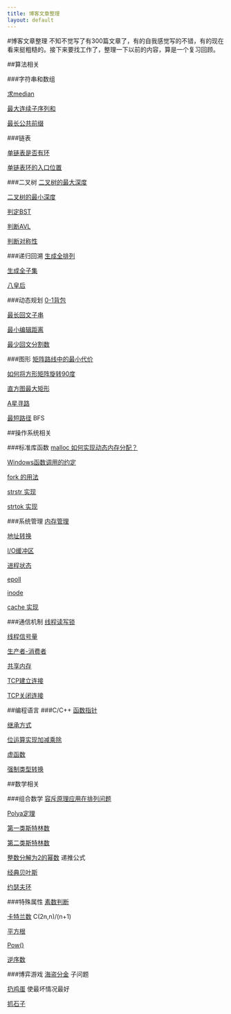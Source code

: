 ```yaml
---
title: 博客文章整理
layout: default
---
```





#博客文章整理
不知不觉写了有300篇文章了，有的自我感觉写的不错，有的现在看来挺粗糙的。接下来要找工作了，整理一下以前的内容，算是一个复习回顾。


##算法相关

###字符串和数组

[求median](http://blog.csdn.net/ojshilu/article/details/15027309)

[最大连续子序列和](http://blog.csdn.net/ojshilu/article/details/14521083)

[最长公共前缀](http://blog.csdn.net/ojshilu/article/details/12882835)



###链表

[单链表是否有环](http://blog.csdn.net/ojshilu/article/details/14231403)

[单链表环的入口位置](http://blog.csdn.net/ojshilu/article/details/16890929)

###二叉树
[二叉树的最大深度](http://blog.csdn.net/ojshilu/article/details/14226303)

[二叉树的最小深度](http://blog.csdn.net/ojshilu/article/details/16826831)

[判定BST](http://blog.csdn.net/ojshilu/article/details/16827593)

[判断AVL](http://blog.csdn.net/ojshilu/article/details/15338075)

[判断对称性](http://blog.csdn.net/ojshilu/article/details/14451907)

###递归回溯
[生成全排列](http://blog.csdn.net/ojshilu/article/details/15827291)

[生成全子集](http://blog.csdn.net/ojshilu/article/details/19432465)

[八皇后](http://blog.csdn.net/ojshilu/article/details/14005399)

###动态规划
[0-1背包](http://blog.csdn.net/ojshilu/article/details/12905641)

[最长回文子串](http://blog.csdn.net/ojshilu/article/details/12155529)

[最小编辑距离](http://blog.csdn.net/ojshilu/article/details/20544997)

[最少回文分割数](http://blog.csdn.net/ojshilu/article/details/22756623)



###图形
[矩阵路线中的最小代价](http://blog.csdn.net/ojshilu/article/details/16114843)

[如何将方形矩阵旋转90度](http://blog.csdn.net/ojshilu/article/details/16963103)


[直方图最大矩形](http://blog.csdn.net/ojshilu/article/details/19573647)

[A星寻路](http://blog.csdn.net/ojshilu/article/details/28237417)

[最短路径](http://blog.csdn.net/ojshilu/article/details/22810511) BFS


##操作系统相关

###标准库函数
[malloc 如何实现动态内存分配？](http://blog.csdn.net/ojshilu/article/details/17001165)

[Windows函数调用的约定](http://blog.csdn.net/ojshilu/article/details/17022065)

[fork 的用法](http://blog.csdn.net/ojshilu/article/details/13094347)

[strstr 实现](http://blog.csdn.net/ojshilu/article/details/27645725)

[strtok 实现](http://blog.csdn.net/ojshilu/article/details/23962557)

###系统管理
[内存管理](http://blog.csdn.net/ojshilu/article/details/13512381)

[地址转换](http://blog.csdn.net/ojshilu/article/details/21703407)

[I/O缓冲区](http://blog.csdn.net/ojshilu/article/details/13168683)

[进程状态](http://blog.csdn.net/ojshilu/article/details/24100953)

[epoll](http://blog.csdn.net/ojshilu/article/details/23264667)

[inode](http://blog.csdn.net/ojshilu/article/details/22669119)

[cache 实现](http://blog.csdn.net/ojshilu/article/details/22648729)



###通信机制
[线程读写锁](http://blog.csdn.net/ojshilu/article/details/25244389)

[线程信号量](http://blog.csdn.net/ojshilu/article/details/23609701)

[生产者-消费者](http://blog.csdn.net/ojshilu/article/details/24596133)

[共享内存](http://blog.csdn.net/ojshilu/article/details/23341347)

[TCP建立连接](http://blog.csdn.net/ojshilu/article/details/24392821)

[TCP关闭连接](http://blog.csdn.net/ojshilu/article/details/26733967)



##编程语言
###C/C++
[函数指针](http://blog.csdn.net/ojshilu/article/details/13015105)

[继承方式](http://blog.csdn.net/ojshilu/article/details/12905695)

[位运算实现加减乘除](http://blog.csdn.net/ojshilu/article/details/11179911)

[虚函数](http://blog.csdn.net/ojshilu/article/details/24723221)

[强制类型转换](http://blog.csdn.net/ojshilu/article/details/17118259)






##数学相关

###组合数学
[容斥原理应用在排列问题](http://blog.csdn.net/ojshilu/article/details/16860575)

[Polya定理](http://blog.csdn.net/ojshilu/article/details/15378645)

[第一类斯特林数](http://blog.csdn.net/ojshilu/article/details/16839631)

[第二类斯特林数](http://blog.csdn.net/ojshilu/article/details/16360201)

[整数分解为2的幂数](http://blog.csdn.net/ojshilu/article/details/16344121) 递推公式

[经典贝叶斯](http://blog.csdn.net/ojshilu/article/details/12905421)

[约瑟夫环](http://blog.csdn.net/ojshilu/article/details/11715117)




###特殊属性
[素数判断](http://blog.csdn.net/ojshilu/article/details/16877937)

[卡特兰数](http://blog.csdn.net/ojshilu/article/details/14649353) C(2n,n)/(n+1)

[平方根](http://blog.csdn.net/ojshilu/article/details/12905509)

[Pow()](http://blog.csdn.net/ojshilu/article/details/17029255)

[逆序数](http://blog.csdn.net/ojshilu/article/details/17489519)



###博弈游戏
[海盗分金](http://blog.csdn.net/ojshilu/article/details/13996719) 子问题

[扔鸡蛋](http://blog.csdn.net/ojshilu/article/details/12966583) 使最坏情况最好

[抓石子](http://blog.csdn.net/ojshilu/article/details/16812173)


